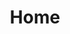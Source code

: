 ---
home: true
icon: home
title: Home
heroImage: /MainUI.png
bgImageStyle:
  background-attachment: fixed
heroText: HUGToolBox
tagline: 快捷、高效、集合的HUG定制工具集 
actions:
  - text: 快速部署
    icon: rocket
    link: ./Doc/install.md
    type: primary

  - text: 工具说明
    icon: book
    link: ./Doc/

highlights:
  - header: 
    features:
      - title: HUG Pipeline Tools
        icon: box
        details: 基于管线需求定制工具
        link: ./Doc/

      - title: 快捷安装
        icon: feather-pointed
        details: 便捷的安装程序，告别复制粘贴
        link: ./Doc/install.md

      - title: 简洁 & 颜值在线
        icon: heart
        details: 设计简洁美观，UI的「颜值即正义」。
        link: ./Doc/

      - title: Box Tools 插件模块化
        icon: list-ul
        details: 可便捷拓展插件
        link: ./Doc/


      - title: 多语言
        icon: language
        details: 中英文界面自由切换
        link: ./Doc/


      - title: 更多开源建模插件集成中
        icon: ellipsis
        details: 
        link: ./Doc/

---